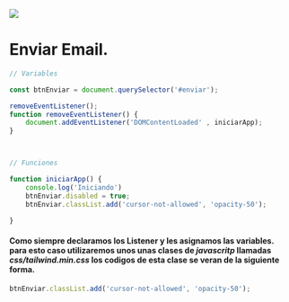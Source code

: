
![](https://i.ytimg.com/vi/H6kVKoq3OOk/maxresdefault.jpg)
# Enviar Email.


~~~javascript
// Variables

const btnEnviar = document.querySelector('#enviar');

removeEventListener();
function removeEventListener() {
    document.addEventListener('DOMContentLoaded' , iniciarApp);
}



// Funciones

function iniciarApp() {
    console.log('Iniciando')
    btnEnviar.disabled = true;
    btnEnviar.classList.add('cursor-not-allowed', 'opacity-50');

}
~~~

#### Como siempre declaramos los Listener y les asignamos las variables. para esto caso utilizaremos unos unas clases de ***javascritp*** llamadas ***css/tailwind.min.css***  los codigos de esta clase se veran de la siguiente forma.
~~~javascript
btnEnviar.classList.add('cursor-not-allowed', 'opacity-50');
~~~